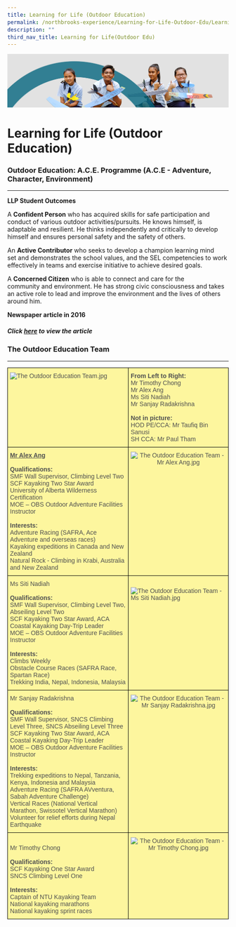```yaml
---
title: Learning for Life (Outdoor Education)
permalink: /northbrooks-experience/Learning-for-Life-Outdoor-Edu/Learning-for-Life-Outdoor-Education/
description: ""
third_nav_title: Learning for Life(Outdoor Edu)
---
```

![](/images/northbrooks%20experience.jpg)

Learning for Life (Outdoor Education)
=====================================

### Outdoor Education: A.C.E. Programme (A.C.E - Adventure, Character, Environment)
-------------------------------------------------------------------------------

**LLP Student Outcomes**

A **Confident Person** who has acquired skills for safe participation and conduct of various outdoor activities/pursuits. He knows himself, is adaptable and resilient. He thinks independently and critically to develop himself and ensures personal safety and the safety of others.  

An **Active Contributor** who seeks to develop a champion learning mind set and demonstrates the school values, and the SEL competencies to work effectively in teams and exercise initiative to achieve desired goals.  

A **Concerned Citizen** who is able to connect and care for the community and environment. He has strong civic consciousness and takes an active role to lead and improve the environment and the lives of others around him.  

**Newspaper article in 2016**

  

##### Click [here](/achievements/School-Achievements/Northbrooks-in-the-News-2020-2021/permalink/) to view the article

### The Outdoor Education Team
--------------------------

<style type="text/css">
.tg  {border-collapse:collapse;border-spacing:0;}
.tg td{border-color:black;border-style:solid;border-width:1px;font-family:Arial, sans-serif;font-size:14px;
  overflow:hidden;padding:10px 5px;word-break:normal;}
.tg th{border-color:black;border-style:solid;border-width:1px;font-family:Arial, sans-serif;font-size:14px;
  font-weight:normal;overflow:hidden;padding:10px 5px;word-break:normal;}
.tg .tg-wecl{background-color:#fdf69e;color:#505050;text-align:left;vertical-align:top}
.tg .tg-aexj{background-color:#fdf69e;color:#505050;text-align:center;vertical-align:top}
</style>
<table class="tg">
<thead>
  <tr>
    <th class="tg-wecl"><img src="https://northbrookssec-moe-edu-sg-admin.cwp.sg/qql/slot/u162/Progs%20n%20Events/Learning%20for%20Life%20(outdoor)/.tn.Team_OE.jpg.mid.jpg" alt="The Outdoor Education Team.jpg" width="300" height="400"></th>
    <th class="tg-wecl"><span style="font-weight:bold">From Left to Right:</span><br>Mr Timothy Chong<br>Mr Alex Ang<br>Ms Siti Nadiah<br>Mr Sanjay Radakrishna<br> <br><span style="font-weight:bold">Not in picture:</span><br>HOD PE/CCA: Mr Taufiq Bin Sanusi<br>SH CCA: Mr Paul Tham</th>
  </tr>
</thead>
<tbody>
  <tr>
    <td class="tg-wecl"><span style="font-weight:bold;text-decoration:underline">Mr Alex Ang</span><br><br><span style="font-weight:bold">Qualifications:</span><br>SMF Wall Supervisor, Climbing Level Two<br>SCF Kayaking Two Star Award<br>University of Alberta Wilderness Certification<br>MOE – OBS Outdoor Adventure Facilities Instructor<br><br><span style="font-weight:bold">Interests:</span><br>Adventure Racing (SAFRA, Ace Adventure and overseas races)<br>Kayaking expeditions in Canada and New Zealand<br>Natural Rock - Climbing in Krabi, Australia and New Zealand <br> </td>
    <td class="tg-aexj"><img src="https://northbrookssec-moe-edu-sg-admin.cwp.sg/qql/slot/u162/Progs%20n%20Events/Learning%20for%20Life%20(outdoor)/.tn.Team_Alex.jpg.2.jpg" alt="The Outdoor Education Team - Mr Alex Ang.jpg" width="256" height="280"></td>
  </tr>
  <tr>
    <td class="tg-wecl">Ms Siti Nadiah<br><br><span style="font-weight:bold">Qualifications:</span><br>SMF Wall Supervisor, Climbing Level Two, Abseiling Level Two<br>SCF Kayaking Two Star Award,  ACA Coastal Kayaking Day-Trip Leader<br>MOE – OBS Outdoor Adventure Facilities Instructor<br><br><span style="font-weight:bold">Interests:</span><br>Climbs Weekly<br>Obstacle Course Races (SAFRA Race, Spartan Race)<br>Trekking India, Nepal, Indonesia, Malaysia<br> </td>
    <td class="tg-wecl"> <br><img src="https://northbrookssec-moe-edu-sg-admin.cwp.sg/qql/slot/u162/Progs%20n%20Events/Learning%20for%20Life%20(outdoor)/.tn.Team_Nadiah.jpg.2.jpg" alt="The Outdoor Education Team - Ms Siti Nadiah.jpg" width="280" height="157"></td>
  </tr>
  <tr>
    <td class="tg-wecl">Mr Sanjay Radakrishna<br><br><span style="font-weight:bold">Qualifications:</span><br>SMF Wall Supervisor, SNCS Climbing Level Three, SNCS Abseiling Level Three<br>SCF Kayaking Two Star Award, ACA Coastal Kayaking Day-Trip Leader<br>MOE – OBS Outdoor Adventure Facilities Instructor<br><br><span style="font-weight:bold">Interests:</span><br>Trekking expeditions to Nepal, Tanzania, Kenya, Indonesia and Malaysia<br>Adventure Racing (SAFRA AVventura, Sabah Adventure Challenge)<br>Vertical Races (National Vertical Marathon, Swissotel Vertical Marathon)<br>Volunteer for relief efforts during Nepal Earthquake</td>
    <td class="tg-aexj"><img src="https://northbrookssec-moe-edu-sg-admin.cwp.sg/qql/slot/u162/Progs%20n%20Events/Learning%20for%20Life%20(outdoor)/.tn.Team_Sanjay.jpg.2.jpg" alt="The Outdoor Education Team - Mr Sanjay Radakrishna.jpg" width="280" height="202"></td>
  </tr>
  <tr>
    <td class="tg-wecl"><br>Mr Timothy Chong<br><br><span style="font-weight:bold">Qualifications:</span><br>SCF Kayaking One Star Award<br>SNCS Climbing Level One<br><br><span style="font-weight:bold">Interests:</span><br>Captain of NTU  Kayaking Team<br>National kayaking marathons<br>National kayaking sprint races</td>
    <td class="tg-aexj"><img src="https://northbrookssec-moe-edu-sg-admin.cwp.sg/qql/slot/u162/Progs%20n%20Events/Learning%20for%20Life%20(outdoor)/.tn.Team_Timothy.jpg.2.jpg" alt="The Outdoor Education Team - Mr Timothy Chong.jpg" width="162" height="241"></td>
  </tr>
</tbody>
</table>